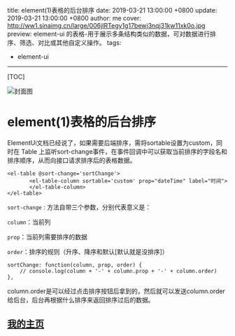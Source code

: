 title:  element(1)表格的后台排序
date: 2019-03-21 13:00:00 +0800
update: 2019-03-21 13:00:00 +0800
author: me
cover: http://ww1.sinaimg.cn/large/006jIRTegy1g17bewj3nqj31kw11xk0o.jpg
preview:  element-ui 的表格-用于展示多条结构类似的数据，可对数据进行排序、筛选、对比或其他自定义操作。
tags:

  -  element-ui

---



[TOC]

![封面图](https://ws1.sinaimg.cn/large/006jIRTegy1g1zm3xltakj3334225kjm.jpg)

# element(1)表格的后台排序

ElementUi文档已经说了，如果需要后端排序，需将sortable设置为custom，同时在 Table 上监听sort-change事件，在事件回调中可以获取当前排序的字段名和排序顺序，从而向接口请求排序后的表格数据。

```vue
<el-table @sort-change='sortChange'>
       <el-table-column sortable='custom' prop="dateTime" label="时间">
       </el-table-column>
</el-table>
```

`sort-change` : 方法自带三个参数，分别代表意义是：

`column`：当前列

`prop`：当前列需要排序的数据

`order`：排序的规则（升序、降序和默认[默认就是没排序]）

```vue
sortChange: function(column, prop, order) {
    // console.log(column + '-' + column.prop + '-' + column.order)
},
```

column.order是可以经过点击排序按钮后拿到的，然后就可以发送column.order给后台，后台再根据什么排序来返回排序过后的数据。

## [我的主页](https://suveng.github.io/blog/)



